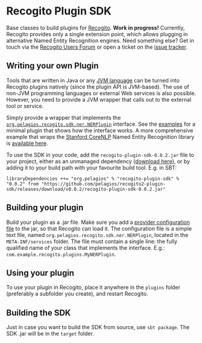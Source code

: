 # Recogito Plugin SDK

Base classes to build plugins for [Recogito](http://github.com/pelagios/recogito2).
__Work in progress!__ Currently, Recogito provides only a single extension point, which
allows plugging in alternative Named Entity Recognition engines. Need something else?
Get in touch via the [Recogito Users Forum](http://commons.pelagios.org/groups/recogito-users/)
or open a ticket on the [issue tracker](https://github.com/pelagios/recogito2-plugin-sdk/issues).

## Writing your own Plugin

Tools that are written in Java or any [JVM language](https://en.wikipedia.org/wiki/List_of_JVM_languages) 
can be turned into Recogito plugins natively (since the plugin API is JVM-based). The use of non-JVM 
programming languages or external Web services is also possible. However, you need to provide a
JVM wrapper that calls out to the external tool or service.

Simply provide a wrapper that implements the
[`org.pelagios.recogito.sdk.ner.NERPlugin`](https://github.com/pelagios/recogito2-plugin-sdk/blob/master/src/main/java/org/pelagios/recogito/sdk/ner/NERPlugin.java) interface. See the
[examples](https://github.com/pelagios/recogito2-plugin-sdk/tree/master/src/main/java/org/pelagios/recogito/sdk/examples/ner)
for a minimal plugin that shows how the interface works. A more comprehensive example that
wraps the [Stanford CoreNLP](http://stanfordnlp.github.io/CoreNLP/) Named Entity Recognition library is [available here](https://github.com/pelagios/recogito2/tree/master/plugins/org.pelagios/recogito.plugins.ner.stanford).

To use the SDK in your code, add the `recogito-plugin-sdk-0.0.2.jar` file to your project, either
as an unmanaged dependency [(download here)](https://github.com/pelagios/recogito2-plugin-sdk/releases/download/v0.0.2/recogito-plugin-sdk-0.0.2.jar),
or by adding it to your build path with your favourite build tool. E.g. in SBT:

```
libraryDependencies ++= "org.pelagios" % "recogito-plugin-sdk" % "0.0.2" from "https://github.com/pelagios/recogito2-plugin-sdk/releases/download/v0.0.2/recogito-plugin-sdk-0.0.2.jar"
 ```

## Building your plugin

Build your plugin as a .jar file. Make sure you add a [provider configuration file](http://docs.oracle.com/javase/7/docs/api/java/util/ServiceLoader.html) to the jar, so
that Recogito can load it. The configuration file is a simple text file, named
`org.pelagios.recogito.sdk.ner.NERPlugin`, located in the `META-INF/services` folder.
The file must contain a single line: the fully qualified name of your class that implements
the interface. E.g.: `com.example.recogito.plugins.MyNERPlugin`.

## Using your plugin

To use your plugin in Recogito, place it anywhere in the `plugins` folder (preferably a subfolder
you create), and restart Recogito.

## Building the SDK

Just in case you want to build the SDK from source, use `sbt package`. The SDK .jar will be
in the `target` folder.
